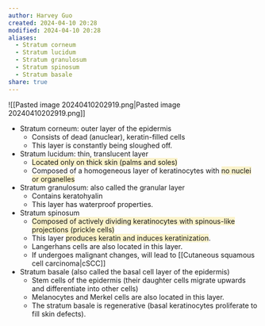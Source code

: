 ```yaml
---
author: Harvey Guo
created: 2024-04-10 20:28
modified: 2024-04-10 20:28
aliases:
  - Stratum corneum
  - Stratum lucidum
  - Stratum granulosum
  - Stratum spinosum
  - Stratum basale
share: true
---
```

![[Pasted image 20240410202919.png|Pasted image 20240410202919.png]]
- Stratum corneum: outer layer of the epidermis 
	- Consists of dead (anuclear), keratin-filled cells
	- This layer is constantly being sloughed off.
- Stratum lucidum: thin, translucent layer
	- <span style="background:rgba(240, 200, 0, 0.2)">Located only on thick skin (palms and soles)</span>
	- Composed of a homogeneous layer of keratinocytes with <span style="background:rgba(240, 200, 0, 0.2)">no nuclei or organelles</span>
- Stratum granulosum: also called the granular layer
	- Contains keratohyalin
	- This layer has waterproof properties.
- Stratum spinosum
	- <span style="background:rgba(240, 200, 0, 0.2)">Composed of actively dividing keratinocytes with spinous-like projections (prickle cells)</span>
	- This layer <span style="background:rgba(240, 200, 0, 0.2)">produces keratin and induces keratinization</span>.
	- Langerhans cells are also located in this layer.
	- If undergoes malignant changes, will lead to [[Cutaneous squamous cell carcinoma|cSCC]]
- Stratum basale (also called the basal cell layer of the epidermis)
	- Stem cells of the epidermis (their daughter cells migrate upwards and differentiate into other cells)
	- Melanocytes and Merkel cells are also located in this layer.
	- The stratum basale is regenerative (basal keratinocytes proliferate to fill skin defects).
